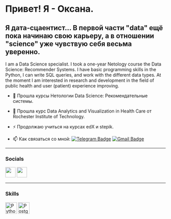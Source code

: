 Привет! Я - Оксана.
====================================

Я дата-сцаентист... В первой части "data" ещё пока начинаю свою карьеру, а в отношении "science" уже чувствую себя весьма уверенно.  
--------------

I am a Data Science specialist. I took a one-year Netology course the Data Science: Recommender Systems. I have basic programming skills in the Python, I can write SQL queries, and work with the different data types. At the moment I am interested in research and development in the field of public health and user (patient) experience improving.

- :telescope: Прошла курсы Нетологии Data Science: Рекомендательные системы. 

- :seedling: Прошла курс Data Analytics and Visualization in Health Care от Rochester Institute of Technology.

- :zap: Продолжаю учиться на курсах edX и stepik.

- :mailbox: Как связаться со мной: [![Telegram Badge](https://img.shields.io/badge/-ozabelina-blue?style=flat&logo=Telegram&logoColor=white)](https://t.me/ozabelina) [![Gmail Badge](https://img.shields.io/badge/-Gmail-red?style=flat&logo=Gmail&logoColor=white)](mailto:ksenz2001@gmail.com)

---

### Socials

<p align="left"> <a href="https://www.github.com/ksenz2001" target="_blank" rel="noreferrer"><img src="https://raw.githubusercontent.com/danielcranney/readme-generator/main/public/icons/socials/github.svg" width="32" height="32" /></a> <a href="https://www.linkedin.com/in/oxana-zabelina-a4105a13" target="_blank" rel="noreferrer"><img src="https://raw.githubusercontent.com/danielcranney/readme-generator/main/public/icons/socials/linkedin.svg" width="32" height="32" /></a></p>

---

### Skills

<p align="left">
<a href="https://www.python.org/" target="_blank" rel="noreferrer"><img src="https://raw.githubusercontent.com/danielcranney/readme-generator/main/public/icons/skills/python-colored.svg" width="36" height="36" alt="Python" /></a>
<a href="https://www.postgresql.org/" target="_blank" rel="noreferrer"><img src="https://raw.githubusercontent.com/danielcranney/readme-generator/main/public/icons/skills/postgresql-colored.svg" width="36" height="36" alt="PostgreSQL" /></a>
</p>


